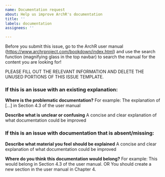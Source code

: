 ```yaml
---
name: Documentation request
about: Help us improve ArchR's documentation
title: ''
labels: documentation
assignees: ''

---
```


Before you submit this issue, go to the ArchR user manual (https://www.archrproject.com/bookdown/index.html) and use the search function (magnifying glass in the top navbar) to search the manual for the content you are looking for!

PLEASE FILL OUT THE RELEVANT INFORMATION AND DELETE THE UNUSED PORTIONS OF THIS ISSUE TEMPLATE.

### If this is an issue with an existing explanation:

**Where is the problematic documentation?**
For example: The explanation of [...] in Section 4.3 of the user manual

**Describe what is unclear or confusing**
A concise and clear explanation of what documentation could be improved

### If this is an issue with documentation that is absent/missing:

**Describe what material you feel should be explained**
A concise and clear explanation of what documentation could be improved

**Where do you think this documentation would belong?**
For example: This would belong in Section 4.3 of the user manual.
OR
You should create a new section in the user manual in Chapter 4.
